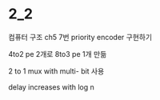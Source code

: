 # 
# 2_2
컴퓨터 구조 ch5 
7번 priority encoder 구현하기
 
 4to2 pe 2개로
 8to3 pe 1개 만듦
 
 2 to 1 mux with multi- bit 사용
 
 delay increases with log n

